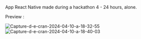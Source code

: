 App React Native made during a hackathon 4 - 24 hours, alone.

Preview : 


<img src="https://i.ibb.co/HHD87qx/Capture-d-e-cran-2024-04-10-a-18-32-55.png" alt="Capture-d-e-cran-2024-04-10-a-18-32-55" border="0">

<img src="https://i.ibb.co/0VjB2xc/Capture-d-e-cran-2024-04-10-a-18-40-03.png" alt="Capture-d-e-cran-2024-04-10-a-18-40-03" border="0">
